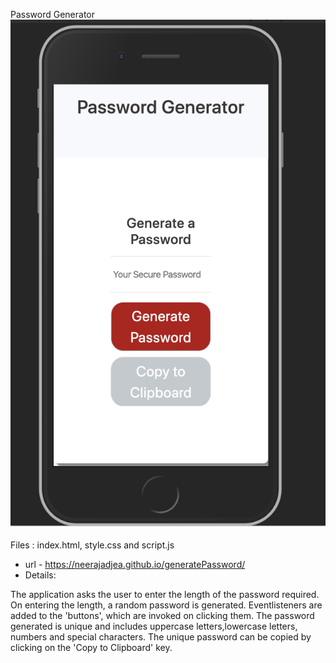 Password Generator
 ![screenshot](pass.png)

   Files : index.html, style.css and script.js
* url - https://neerajadjea.github.io/generatePassword/
* Details:

The application asks the user to enter the length of the password required. On entering the length, a random password is generated.
Eventlisteners are added to the 'buttons', which are invoked on clicking them.
The password generated is unique and includes uppercase letters,lowercase letters, numbers and special characters.
The unique password can be copied by clicking on the 'Copy to Clipboard' key.
             

